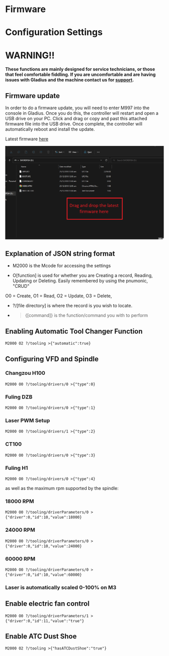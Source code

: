 # Firmware

# Configuration Settings

# WARNING!!
**These functions are mainly designed for service technicians, or those that feel comfortable fiddling. If you are uncomfortable and are having issues with Gladius and the machine contact us for [support](https://zealandia.systems/pages/support).**

## Firmware update
In order to do a firmware update, you will need to enter M997 into the console in Gladius. Once you do this, the controller will restart and open a USB drive on your PC. Click and drag or copy and past this attached firmware file into the USB drive. Once complete, the controller will automatically reboot and install the update.

Latest firmware [here](https://github.com/Zealandia-Systems/Swordfish/releases)

![image](images/Firmware.png)



## Explanation of JSON string format

*   M2000 is the Mcode for accessing the settings

*   O[function] is used for whether you are Creating a record, Reading, Updating or Deleting. Easily remembered by using the pnumonic, "CRUD"

O0 = Create,
O1 = Read,
O2 = Update,
O3 = Delete,

*   ?/[file directory]  is where the record is you wish to locate.

 *  >{[command]}  is the function/command you with to perform

## Enabling Automatic Tool Changer Function
    M2000 O2 ?/tooling >{"automatic":true}

## Configuring VFD and Spindle

### Changzou H100

    M2000 O0 ?/tooling/drivers/0 >{"type":0}

### Fuling DZB

    M2000 O0 ?/tooling/drivers/0 >{"type":1}

### Laser PWM Setup

    M2000 O0 ?/tooling/drivers/1 >{"type":2}

### CT100

    M2000 O0 ?/tooling/drivers/0 >{"type":3}   

### Fuling H1

    M2000 O0 ?/tooling/drivers/0 >{"type":4}     

as well as the maximum rpm supported by the spindle:

### 18000 RPM

    M2000 O0 ?/tooling/driverParameters/0 >{"driver":0,"id":10,"value":18000}

### 24000 RPM

    M2000 O0 ?/tooling/driverParameters/0 >{"driver":0,"id":10,"value":24000}

### 60000 RPM

    M2000 O0 ?/tooling/driverParameters/0 >{"driver":0,"id":10,"value":60000}

### Laser is automatically scaled 0-100% on M3 

## Enable electric fan control

    M2000 O0 ?/tooling/driverParameters/1 >{"driver":0,"id":11,"value":"true"}

## Enable ATC Dust Shoe

    M2000 O2 ?/tooling >{"hasATCDustShoe":"true"}